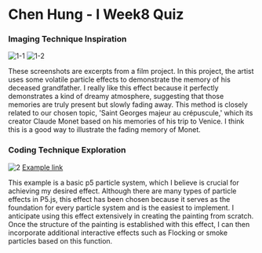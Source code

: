 # Chen Hung - I Week8 Quiz
### Imaging Technique Inspiration
![1-1](asset/Part1-1.jpg)
![1-2](asset/Part1-2.jpg)

These screenshots are excerpts from a film project. In this project, the artist uses some volatile particle effects to demonstrate the memory of his deceased grandfather.
I really like this effect because it perfectly demonstrates a kind of dreamy atmosphere, suggesting that those memories are truly present but slowly fading away.
This method is closely related to our chosen topic, 'Saint Georges majeur au crépuscule,' which its creator Claude Monet based on his memories of his trip to Venice. I think this is a good way to illustrate the fading memory of Monet.



### Coding Technique Exploration
![2](asset/Part2.jpg)
[Example link](https://p5js.org/examples/simulate-particle-system.html)

This example is a basic p5 particle system, which I believe is crucial for achieving my desired effect. Although there are many types of particle effects in P5.js, this effect has been chosen because it serves as the foundation for every particle system and is the easiest to implement. I anticipate using this effect extensively in creating the painting from scratch. Once the structure of the painting is established with this effect, I can then incorporate additional interactive effects such as Flocking or smoke particles based on this function.
